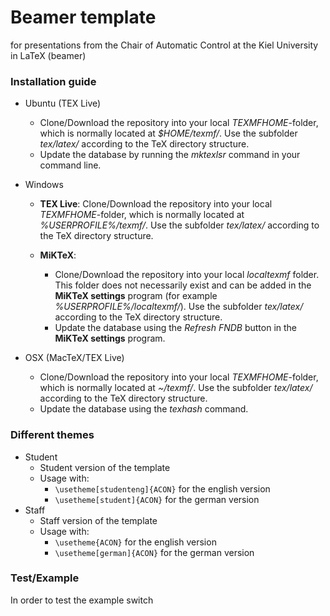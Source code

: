 # Beamer template
for presentations from the Chair of Automatic Control at the Kiel University in LaTeX (beamer)

### Installation guide
* Ubuntu (TEX Live)
  * Clone/Download the repository into your local _TEXMFHOME_-folder, which is normally located at _$HOME/texmf/_. Use the subfolder _tex/latex/_ according to the TeX directory structure.
  * Update the database by running the _mktexlsr_ command in your command line.

* Windows
  * **TEX Live**:
      Clone/Download the repository into your local _TEXMFHOME_-folder, which is normally located at _%USERPROFILE%/texmf/_. Use the subfolder _tex/latex/_ according to the TeX directory structure.

  * **MiKTeX**:
    * Clone/Download the repository into your local _localtexmf_ folder. This folder does not necessarily exist and can be added in the **MiKTeX settings** program (for example _%USERPROFILE%/localtexmf/_). Use the subfolder _tex/latex/_ according to the TeX directory structure.
    * Update the database using the _Refresh FNDB_ button in the **MiKTeX settings** program.

* OSX (MacTeX/TEX Live)
  * Clone/Download the repository into your local _TEXMFHOME_-folder, which is normally located at _~/texmf/_. Use the subfolder _tex/latex/_ according to the TeX directory structure.
  * Update the database using the _texhash_ command.

### Different themes
* Student
  * Student version of the template
  * Usage with:
	* `\usetheme[studenteng]{ACON}` for the english version
	* `\usetheme[student]{ACON}` for the german version
* Staff
  * Staff version of the template
  * Usage with:
	* `\usetheme{ACON}` for the english version
	* `\usetheme[german]{ACON}` for the german version

  
### Test/Example
In order to test the example switch 
